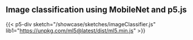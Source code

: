 ## Image classification using MobileNet and p5.js
{{< p5-div sketch="/showcase/sketches/imageClassifier.js" lib1="https://unpkg.com/ml5@latest/dist/ml5.min.js" >}}
